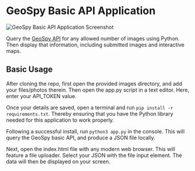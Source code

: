 # GeoSpy Basic API Application

![GeoSpy Basic API Application Screenshot](https://hosting.photobucket.com/images/i/bernhoftbret/geospy-basic-api-application-screenshot.png)

Query the [GeoSpy API](https://dev.geospy.ai/docs/routes#overview) for any allowed number of images using Python. Then display that information, including submitted images and interactive maps.

## Basic Usage

After cloning the repo, first open the provided images directory, and add your files/photos therein. Then open the app.py script in a text editor. Here, enter your API_TOKEN value.

Once your details are saved, open a terminal and run `pip install -r requirements.txt`. Thereby ensuring that you have the Python library needed for this application to work properly.

Following a successful install, run `python3 app.py` in the console. This will query the GeoSpy basic API, and produce a JSON file locally.

Next, open the index.html file with any modern web browser. This will feature a file uploader. Select your JSON with the file input element. The data will then be displayed on your screen.
